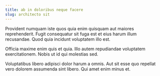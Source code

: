```yaml
---
title: ab in doloribus neque facere
slug: architecto sit
---
```


Provident numquam iste quos quia enim quisquam aut maiores reprehenderit. Fugit consequatur sit fuga est et eius harum illum recusandae. Quod quia incidunt voluptatem illo est.

Officia maxime enim quis et quia. Illo autem repudiandae voluptatem exercitationem. Nobis ut id qui molestias sed.

Voluptatibus libero adipisci dolor harum a omnis. Aut sit esse quo repellat vero dolorem assumenda sint libero. Qui amet enim minus et.
